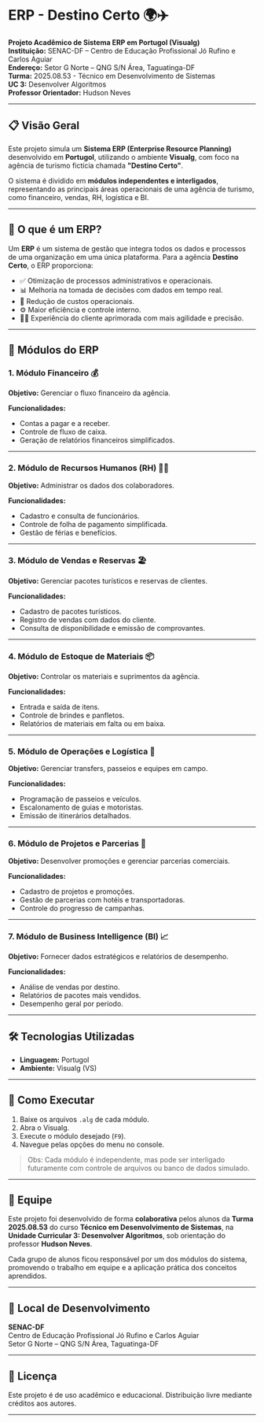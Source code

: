 # ERP - Destino Certo 🌍✈️

**Projeto Acadêmico de Sistema ERP em Portugol (Visualg)**  
**Instituição:** SENAC-DF – Centro de Educação Profissional Jó Rufino e Carlos Aguiar  
**Endereço:** Setor G Norte – QNG S/N Área, Taguatinga-DF  
**Turma:** 2025.08.53 - Técnico em Desenvolvimento de Sistemas  
**UC 3:** Desenvolver Algoritmos  
**Professor Orientador:** Hudson Neves

---

## 📋 Visão Geral

Este projeto simula um **Sistema ERP (Enterprise Resource Planning)** desenvolvido em **Portugol**, utilizando o ambiente **Visualg**, com foco na agência de turismo fictícia chamada **"Destino Certo"**.

O sistema é dividido em **módulos independentes e interligados**, representando as principais áreas operacionais de uma agência de turismo, como financeiro, vendas, RH, logística e BI.

---

## 🤔 O que é um ERP?

Um **ERP** é um sistema de gestão que integra todos os dados e processos de uma organização em uma única plataforma. Para a agência **Destino Certo**, o ERP proporciona:

- ✅ Otimização de processos administrativos e operacionais.
- 📊 Melhoria na tomada de decisões com dados em tempo real.
- 💸 Redução de custos operacionais.
- ⚙️ Maior eficiência e controle interno.
- 👩‍💼 Experiência do cliente aprimorada com mais agilidade e precisão.

---

## 🧩 Módulos do ERP

### 1. Módulo Financeiro 💰
**Objetivo:** Gerenciar o fluxo financeiro da agência.

**Funcionalidades:**
- Contas a pagar e a receber.
- Controle de fluxo de caixa.
- Geração de relatórios financeiros simplificados.

---

### 2. Módulo de Recursos Humanos (RH) 🧑‍💼
**Objetivo:** Administrar os dados dos colaboradores.

**Funcionalidades:**
- Cadastro e consulta de funcionários.
- Controle de folha de pagamento simplificada.
- Gestão de férias e benefícios.

---

### 3. Módulo de Vendas e Reservas 🏖️
**Objetivo:** Gerenciar pacotes turísticos e reservas de clientes.

**Funcionalidades:**
- Cadastro de pacotes turísticos.
- Registro de vendas com dados do cliente.
- Consulta de disponibilidade e emissão de comprovantes.

---

### 4. Módulo de Estoque de Materiais 📦
**Objetivo:** Controlar os materiais e suprimentos da agência.

**Funcionalidades:**
- Entrada e saída de itens.
- Controle de brindes e panfletos.
- Relatórios de materiais em falta ou em baixa.

---

### 5. Módulo de Operações e Logística 🚌
**Objetivo:** Gerenciar transfers, passeios e equipes em campo.

**Funcionalidades:**
- Programação de passeios e veículos.
- Escalonamento de guias e motoristas.
- Emissão de itinerários detalhados.

---

### 6. Módulo de Projetos e Parcerias 🤝
**Objetivo:** Desenvolver promoções e gerenciar parcerias comerciais.

**Funcionalidades:**
- Cadastro de projetos e promoções.
- Gestão de parcerias com hotéis e transportadoras.
- Controle do progresso de campanhas.

---

### 7. Módulo de Business Intelligence (BI) 📈
**Objetivo:** Fornecer dados estratégicos e relatórios de desempenho.

**Funcionalidades:**
- Análise de vendas por destino.
- Relatórios de pacotes mais vendidos.
- Desempenho geral por período.

---

## 🛠️ Tecnologias Utilizadas

- **Linguagem:** Portugol
- **Ambiente:** Visualg (VS)

---

## 🏁 Como Executar

1. Baixe os arquivos `.alg` de cada módulo.
2. Abra o Visualg.
3. Execute o módulo desejado (`F9`).
4. Navegue pelas opções do menu no console.

> Obs: Cada módulo é independente, mas pode ser interligado futuramente com controle de arquivos ou banco de dados simulado.

---

## 👥 Equipe

Este projeto foi desenvolvido de forma **colaborativa** pelos alunos da **Turma 2025.08.53** do curso **Técnico em Desenvolvimento de Sistemas**, na **Unidade Curricular 3: Desenvolver Algoritmos**, sob orientação do professor **Hudson Neves**.

Cada grupo de alunos ficou responsável por um dos módulos do sistema, promovendo o trabalho em equipe e a aplicação prática dos conceitos aprendidos.

---

## 📍 Local de Desenvolvimento

**SENAC-DF**  
Centro de Educação Profissional Jó Rufino e Carlos Aguiar  
Setor G Norte – QNG S/N Área, Taguatinga-DF

---

## 📄 Licença

Este projeto é de uso acadêmico e educacional. Distribuição livre mediante créditos aos autores.

---
